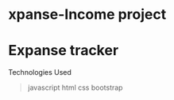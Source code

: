 # xpanse-Income project
# Expanse tracker 
Technologies Used

> javascript
> html
> css
> bootstrap

